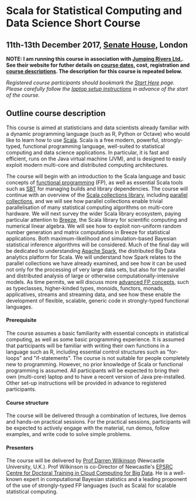 # Scala for Statistical Computing and Data Science Short Course

## 11th-13th December 2017, [Senate House](https://goo.gl/maps/YVaUVoVw8C82), London

**NOTE: I am running this course in association with [Jumping Rivers Ltd.](http://www.jumpingrivers.com/). See their website for futher details on [course dates](http://www.jumpingrivers.com/dates), cost, registration and [course descriptions](http://www.jumpingrivers.com/courses). The description for this course is repeated below.**

*Registered course participants should bookmark the [Start Here](StartHere.md) page. Please carefully follow the [laptop setup instructions](Setup.md) in advance of the start of the course.*

## Outline course description

This course is aimed at statisticians and data scientists already familiar with a dynamic programming language (such as R, Python or Octave) who would like to learn how to use [Scala](http://www.scala-lang.org/). Scala is a free modern, powerful, strongly-typed, functional programming language, well-suited to statistical computing and data science applications. In particular, it is fast and efficient, runs on the Java virtual machine (JVM), and is designed to easily exploit modern multi-core and distributed computing architectures.

The course will begin with an introduction to the Scala language and basic concepts of [functional programming](https://en.wikipedia.org/wiki/Functional_programming) (FP), as well as essential Scala tools such as [SBT](http://www.scala-sbt.org/) for managing builds and library dependencies. The course will continue with an overview of the [Scala collections library](http://docs.scala-lang.org/overviews/collections/overview.html), including [parallel collections](http://docs.scala-lang.org/overviews/parallel-collections/overview.html), and we will see how parallel collections enable trivial parallelisation of many statistical computing algorithms on multi-core hardware. We will next survey the wider Scala library ecosystem, paying particular attention to [Breeze](https://github.com/scalanlp/breeze), the Scala library for scientific computing and numerical linear algebra. We will see how to exploit non-uniform random number generation and matrix computations in Breeze for statistical applications. Both maximum-likelihood and simulation-based Bayesian statistical inference algorithms will be considered. Much of the final day will be dedicated to understanding [Apache Spark](http://spark.apache.org/), the distributed Big Data analytics platform for Scala. We will understand how Spark relates to the parallel collections we have already examined, and see how it can be used not only for the processing of very large data sets, but also for the parallel and distributed analysis of large or otherwise computationally-intensive models. As time permits, we will discuss more [advanced FP concepts](https://github.com/typelevel/cats/blob/master/README.md), such as typeclasses, higher-kinded types, monoids, functors, monads, applicatives, streams and streaming data, and see how these enable the development of flexible, scalable, generic code in strongly-typed functional languages.

#### Prerequisite

The course assumes a basic familiarity with essential concepts in statistical computing, as well as some basic programming experience. It is assumed that participants will be familiar with writing their own functions in a language such as R, including essential control structures such as "for-loops" and "if-statements". The course is not suitable for people completely new to programming. However, no prior knowledge of Scala or functional programming is assumed. All participants will be expected to bring their own (multi-core) laptop and to have a recent version of Java pre-installed. Other set-up instructions will be provided in advance to registered participants.

#### Course structure

The course will be delivered through a combination of lectures, live demos and hands-on practical sessions. For the practical sessions, participants will be expected to actively engage with the material, run demos, follow examples, and write code to solve simple problems.

#### Presenters

The course will be delivered by [Prof Darren Wilkinson](https://www.staff.ncl.ac.uk/d.j.wilkinson/) (Newcastle University, U.K.). Prof Wilkinson is co-Director of Newcastle's [EPSRC Centre for Doctoral Training in Cloud Computing for Big Data](http://www.bigdata-cdt.ac.uk/). He is a well-known expert in computational Bayesian statistics and a leading proponent of the use of strongly-typed FP languages (such as Scala) for scalable statistical computing.


